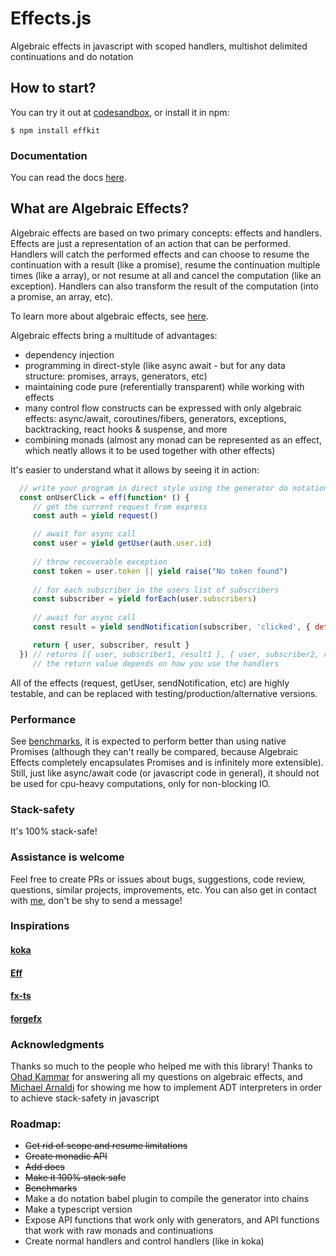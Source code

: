 # Effects.js
Algebraic effects in javascript with scoped handlers, multishot delimited continuations and do notation

## How to start?
You can try it out at <a href="https://codesandbox.io/s/effkit-8nkwc?file=/src/index.js">codesandbox</a>, or install it in npm:
```
$ npm install effkit
```

### Documentation
You can read the docs <a href="https://nythrox.github.io/effects.js">here</a>. 

## What are Algebraic Effects?
Algebraic effects are based on two primary concepts: effects and handlers. Effects are just a representation of an action that can be performed. Handlers will catch the performed effects and can choose to resume the continuation with a result (like a promise), resume the continuation multiple times (like a array), or not resume at all and cancel the computation (like an exception). Handlers can also transform the result of the computation (into a promise, an array, etc). 

To learn more about algebraic effects, see <a href="https://nythrox.github.io/effects.js/#/algeff">here</a>. 

Algebraic effects bring a multitude of advantages: 
- dependency injection
- programming in direct-style (like async await - but for any data structure: promises, arrays, generators, etc)
- maintaining code pure (referentially transparent) while working with effects
- many control flow constructs can be expressed with only algebraic effects: async/await, coroutines/fibers, generators, exceptions, backtracking, react hooks & suspense, and more
- combining monads (almost any monad can be represented as an effect, which neatly allows it to be used together with other effects)

It's easier to understand what it allows by seeing it in action:

```javascript
  // write your program in direct style using the generator do notation
  const onUserClick = eff(function* () {
     // get the current request from express
     const auth = yield request() 

     // await for async call
     const user = yield getUser(auth.user.id) 
     
     // throw recoverable exception
     const token = user.token || yield raise("No token found")
     
     // for each subscriber in the users list of subscribers
     const subscriber = yield forEach(user.subscribers) 
     
     // await for async call
     const result = yield sendNotification(subscriber, 'clicked', { details: mouseEvent, user, token }) 

     return { user, subscriber, result }
  }) // returns [{ user, subscriber1, result1 }, { user, subscriber2, result2 }, ...], 
     // the return value depends on how you use the handlers 
```

All of the effects (request, getUser, sendNotification, etc) are highly testable, and can be replaced with testing/production/alternative versions.

### Performance
See <a href="https://github.com/nythrox/effects.js/blob/master/tests/benchmark.test.js">benchmarks</a>, it is expected to perform better than using native Promises (although they can't really be compared, because Algebraic Effects completely encapsulates Promises and is infinitely more extensible). 
Still, just like async/await code (or javascript code in general), it should not be used for cpu-heavy computations, only for non-blocking IO.

### Stack-safety
It's 100% stack-safe!

### Assistance is welcome
Feel free to create PRs or issues about bugs, suggestions, code review, questions, similar projects, improvements, etc. You can also get in contact with <a href="https://github.com/nythrox"> me</a>, don't be shy to send a message!
   
### Inspirations
#### [koka](https://github.com/koka-lang/koka)

#### [Eff](eff-lang.org)

#### [fx-ts](https://github.com/briancavalier/fx-ts)

#### [forgefx](https://github.com/briancavalier/forgefx)

### Acknowledgments
Thanks so much to the people who helped me with this library! Thanks to [Ohad Kammar](https://github.com/ohad) for answering all my questions on algebraic effects, and [Michael Arnaldi](https://github.com/mikearnaldi) for showing me how to implement ADT interpreters in order to achieve stack-safety in javascript

### Roadmap:
- ~~Get rid of scope and resume limitations~~
- ~~Create monadic API~~
- ~~Add docs~~
- ~~Make it 100% stack safe~~
- ~~Benchmarks~~
- Make a do notation babel plugin to compile the generator into chains
- Make a typescript version
- Expose API functions that work only with generators, and API functions that work with raw monads and continuations
- Create normal handlers and control handlers (like in koka)
